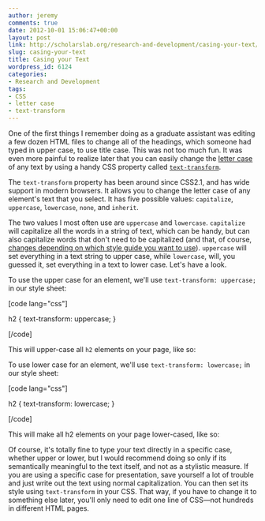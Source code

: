 ```yaml
---
author: jeremy
comments: true
date: 2012-10-01 15:06:47+00:00
layout: post
link: http://scholarslab.org/research-and-development/casing-your-text/
slug: casing-your-text
title: Casing your Text
wordpress_id: 6124
categories:
- Research and Development
tags:
- CSS
- letter case
- text-transform
---
```


One of the first things I remember doing as a graduate assistant was editing a few dozen HTML files to change all of the headings, which someone had typed in upper case, to use title case. This was not too much fun. It was even more painful to realize later that you can easily change the [letter case](http://en.wikipedia.org/wiki/Letter_case) of any text by using a handy CSS property called [`text-transform`](http://www.w3.org/TR/CSS21/text.html#caps-prop).

The `text-transform` property has been around since CSS2.1, and has wide support in modern browsers. It allows you to change the letter case of any element's text that you select. It has five possible values: `capitalize`, `uppercase`, `lowercase`, `none`, and `inherit`.

The two values I most often use are `uppercase` and `lowercase`. `capitalize` will capitalize all the words in a string of text, which can be handy, but can also capitalize words that don't need to be capitalized (and that, of course, [changes depending on which style guide you want to use](http://grammar.quickanddirtytips.com/capitalizing-titles.aspx)). `uppercase` will set everything in a text string to upper case, while `lowercase`, will, you guessed it, set everything in a text to lower case. Let's have a look.

To use the upper case for an element, we'll use `text-transform: uppercase;` in our style sheet:

[code lang="css"]

h2 {
    text-transform: uppercase;
}

[/code]

This will upper-case all `h2` elements on your page, like so:



To use lower case for an element, we'll use `text-transform: lowercase;` in our style sheet:

[code lang="css"]

h2 {
    text-transform: lowercase;
}

[/code]

This will make all h2 elements on your page lower-cased, like so:



Of course, it's totally fine to type your text directly in a specific case, whether upper or lower, but I would recommend doing so only if its semantically meaningful to the text itself, and not as a stylistic measure. If you are using a specific case for presentation, save yourself a lot of trouble and just write out the text using normal capitalization. You can then set its style using `text-transform` in your CSS. That way, if you have to change it to something else later, you'll only need to edit one line of CSS—not hundreds in different HTML pages.
